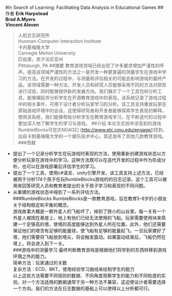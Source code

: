 #In Search of Learning: Facilitating Data Analysis in Educational Games
##作者
__Erik Harpstead__  
__Brad A.Myers__  
__Vincent Aleven__  
>人机交互研究所  
>Hunman-Computer Interaction Institute  
>卡内基梅隆大学  
>Carnegie Mellon University  
>匹兹堡，宾夕法尼亚州  
>Pittsburgh, PA
##摘要
教育游戏领域已经出现了许多要求增加严谨性的呼声。提高该领域严谨性的方法之一是开发一种更普遍的测量学生在游戏中学习的方法。在开发的过程中，与测量和评估相关的可能会影响游戏的最终产品。该领域需要一种方法，开发人员和研究人员能够采用不同的方法对原型进行试验，同时能够提供新的发展方向。我们展示了一个工具包和分析工具，能够捕捉并分析学生在开源教育游戏中的表现。该系统记录了游戏过程中的相关事件，可用于设计者分析玩家学习的分析。该工具支持重放玩家在原始游戏环境中的会话，这使得研究者和开发者能够探索学生表现的解释。使用该系统，我们能够帮助分析学生在教育游戏学习，在不断迭代的过程中更加深入地了解学生的学习与游戏。
##介绍
本论文实验中涉及到的游戏RumbleBlocks可在[ENGAGE] (http://www.etc.cmu.edu/engage/)找到，出自卡耐基梅隆大学的一个娱乐技术中心，其还发布了其他几款教育游戏。  
###贡献  
* 提出了一个记录分析学生在玩游戏时表现的方法，使用重新创建游戏状态以方便分析玩家在游戏中的学习。这种方法既可以在迭代开发的过程中作为形成分析，也可以在游戏部署后评估学生的学习。  
* 提出了一个工具，使用c#语言、unity引擎开发，该工具支持上述方法，已经被用于分析174个孩子在玩RumbleBlocks游戏的的日志记录。这个工具可以被用来回答研究人员和教育者提出的关于孩子学习和表现的不同问题。  
* 从重建的游戏状态中得到了一系列评估方法。  
###RumbleBlocks
RumbleBlocks是一款教育游戏，旨在教育5-8岁的小朋友关于结构稳定和平衡的概念。  
游戏故事大概是一群外星人的飞船坏了，掉到了狭小的山谷里。每一关有一个外星人被困在悬崖上，地上有他们已经无法使用的飞船。玩家需要使用块来搭建一个足够高的塔，使塔的高度能够达到外星人所在位置。此外，他们还需要保证他们的塔含有足够的能量球，使飞船有足够的能量起飞。一旦玩家建好了塔，他们需要将飞船放到塔尖，将会触发震动。如果震动结束后，飞船仍然在塔上，将会进入到下一关。  
###游戏中的测量学习
最终判断教育游戏是根据他们将学到的东西转移到游戏环境之外的能力。  
简单方法：玩家通过的关数  
复杂方法：ECD、BKT、使用经验学习曲线来绘制学生的能力  
以上这些方法需要不同规则的数据、不同角度观察学生的能力和不同粒度的实验。对一个方法适用的数据通常于另一种方法不兼容，这迫使设计者需要选择一个方向。我们的方法在日志数据的基础上可以使得以上分析都可行。